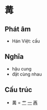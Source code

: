# 冓

## Phát âm
* Hán Việt: cấu

## Nghĩa
* hậu cung
* đặt cùng nhau

## Cấu trúc
* 冓 = [艹](艹.md) [一](一.md) [再](再.md)

<script>window.HANZI_FIELD='冓';</script>